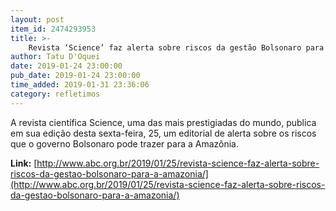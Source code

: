 ```yaml
---
layout: post
item_id: 2474293953
title: >-
    Revista ‘Science’ faz alerta sobre riscos da gestão Bolsonaro para a Amazônia
author: Tatu D'Oquei
date: 2019-01-24 23:00:00
pub_date: 2019-01-24 23:00:00
time_added: 2019-01-31 23:36:06
category: refletimos
---
```


A revista científica Science, uma das mais prestigiadas do mundo, publica em sua edição desta sexta-feira, 25, um editorial de alerta sobre os riscos que o governo Bolsonaro pode trazer para a Amazônia.

**Link:** [http://www.abc.org.br/2019/01/25/revista-science-faz-alerta-sobre-riscos-da-gestao-bolsonaro-para-a-amazonia/](http://www.abc.org.br/2019/01/25/revista-science-faz-alerta-sobre-riscos-da-gestao-bolsonaro-para-a-amazonia/)

